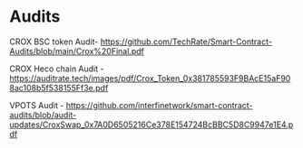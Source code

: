 # Audits



CROX BSC token Audit- https://github.com/TechRate/Smart-Contract-Audits/blob/main/Crox%20Final.pdf



CROX Heco chain Audit - https://auditrate.tech/images/pdf/Crox_Token_0x381785593F9BAcE15aF908ac108b5f538155Ff3e.pdf



VPOTS Audit - https://github.com/interfinetwork/smart-contract-audits/blob/audit-updates/CroxSwap_0x7A0D6505216Ce378E154724BcBBC5D8C9947e1E4.pdf
